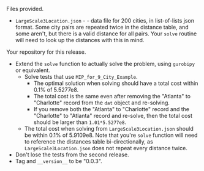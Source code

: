 Files provided.

* `LargeScale3Location.json` - - data file for 200 cities, in list-of-lists json format. Some city pairs are repeated
twice in the distance table, and some aren't, but there is a valid distance for all pairs. Your `solve` routine will 
need to look up the distances with this in mind.

Your repository for this release.

* Extend the `solve` function to actually solve the problem, using `gurobipy` or equivalent.
  * Solve tests that use `MIP_for_9_City_Example`.
    * The optimal solution when solving  should have a total cost within 0.1% of
  5.5277e8.
    * The total cost is the same even after removing the "Atlanta" to "Charlotte" record from the 
  `dat` object and re-solving.
    * If you remove both the "Atlanta" to "Charlotte" record and the "Charlotte" to "Atlanta" record
  and re-solve, then the total cost should be larger than  `1.01*5.5277e8`.
  *  The total cost when solving from `LargeScale3Location.json` should be within 0.1% of 5.9109e8. Note
  that you're `solve` function will need to reference the distances table bi-directionally, as 
  `LargeScale3Location.json` does not repeat every distance twice.
* Don't lose the tests from the second release.
* Tag and `__version__` to be "0.0.3".   